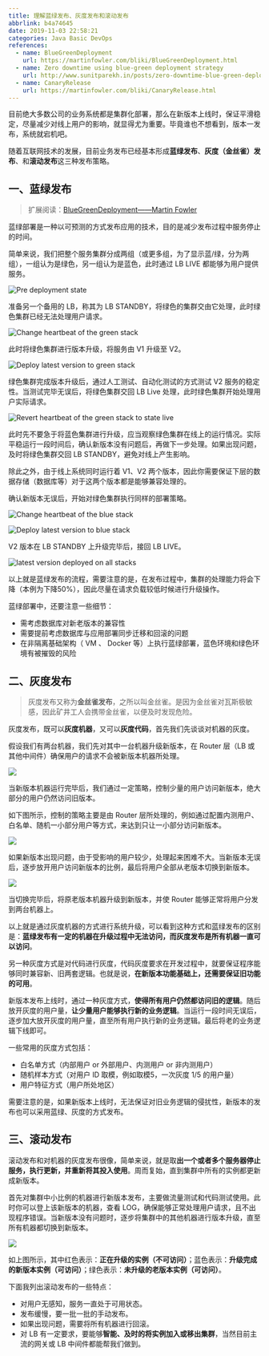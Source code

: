 ```yaml
---
title: 理解蓝绿发布、灰度发布和滚动发布
abbrlink: b4a74645
date: 2019-11-03 22:58:21
categories: Java Basic DevOps
references:
  - name: BlueGreenDeployment
    url: https://martinfowler.com/bliki/BlueGreenDeployment.html
  - name: Zero downtime using blue-green deployment strategy
    url: http://www.sunitparekh.in/posts/zero-downtime-blue-green-deployment
  - name: CanaryRelease
    url: https://martinfowler.com/bliki/CanaryRelease.html
---
```


目前绝大多数公司的业务系统都是集群化部署，那么在新版本上线时，保证平滑稳定，尽量减少对线上用户的影响，就显得尤为重要。毕竟谁也不想看到，版本一发布，系统就宕机吧。

随着互联网技术的发展，目前业务发布已经基本形成**蓝绿发布**、**灰度（金丝雀）发布**、和**滚动发布**这三种发布策略。

## 一、蓝绿发布

>扩展阅读：[BlueGreenDeployment——Martin Fowler](https://martinfowler.com/bliki/BlueGreenDeployment.html)

蓝绿部署是一种以可预测的方式发布应用的技术，目的是减少发布过程中服务停止的时间。

简单来说，我们把整个服务集群分成两组（或更多组，为了显示蓝/绿，分为两组），一组认为是绿色，另一组认为是蓝色，此时通过 LB LIVE 都能够为用户提供服务。

![Pre deployment state](https://cdn.jsdelivr.net/gh/jitwxs/cdn/blog/posts/201911/20191103231738671.svg)

准备另一个备用的 LB，称其为 LB STANDBY，将绿色的集群交由它处理，此时绿色集群已经无法处理用户请求。

![Change heartbeat of the green stack](https://cdn.jsdelivr.net/gh/jitwxs/cdn/blog/posts/201911/20191103232121135.svg)

此时将绿色集群进行版本升级，将服务由 V1 升级至 V2。

![Deploy latest version to green stack](https://cdn.jsdelivr.net/gh/jitwxs/cdn/blog/posts/201911/20191103232402860.svg)

绿色集群完成版本升级后，通过人工测试、自动化测试的方式测试 V2 服务的稳定性。当测试完毕无误后，将绿色集群交回 LB Live 处理，此时绿色集群开始处理用户实际请求。

![Revert heartbeat of the green stack to state live](https://cdn.jsdelivr.net/gh/jitwxs/cdn/blog/posts/201911/20191103232759762.svg)

此时先不要急于将蓝色集群进行升级，应当观察绿色集群在线上的运行情况。实际平稳运行一段时间后，确认新版本没有问题后，再做下一步处理。如果出现问题，及时将绿色集群交回 LB STANDBY，避免对线上产生影响。

除此之外，由于线上系统同时运行着 V1、V2 两个版本，因此你需要保证下层的数据存储（数据库等）对于这两个版本都是能够兼容处理的。

确认新版本无误后，开始对绿色集群执行同样的部署策略。

![Change heartbeat of the blue stack](https://cdn.jsdelivr.net/gh/jitwxs/cdn/blog/posts/201911/20191103233220715.svg)

![Deploy latest version to blue stack](https://cdn.jsdelivr.net/gh/jitwxs/cdn/blog/posts/201911/20191103233313740.svg)

V2 版本在 LB STANDBY 上升级完毕后，接回 LB LIVE。

![latest version deployed on all stacks](https://cdn.jsdelivr.net/gh/jitwxs/cdn/blog/posts/201911/20191103233437672.svg)

以上就是蓝绿发布的流程，需要注意的是，在发布过程中，集群的处理能力将会下降（本例为下降50%），因此尽量在请求负载较低时候进行升级操作。

蓝绿部署中，还要注意一些细节：

- 需考虑数据库对新老版本的兼容性
- 需要提前考虑数据库与应用部署同步迁移和回滚的问题
- 在非隔离基础架构（ VM 、 Docker 等）上执行蓝绿部署，蓝色环境和绿色环境有被摧毁的风险

## 二、灰度发布

>灰度发布又称为**金丝雀发布**，之所以叫金丝雀。是因为金丝雀对瓦斯极敏感，因此矿井工人会携带金丝雀，以便及时发现危险。

灰度发布，既可以**灰度机器**，又可以**灰度代码**，首先我们先谈谈对机器的灰度。

假设我们有两台机器，我们先对其中一台机器升级新版本，在 Router 层（LB 或其他中间件）确保用户的请求不会被新版本机器所处理。

![](https://cdn.jsdelivr.net/gh/jitwxs/cdn/blog/posts/201911/20191103235552465.png)

当新版本机器运行完毕后，我们通过一定策略，控制少量的用户访问新版本，绝大部分的用户仍然访问旧版本。

如下图所示，控制的策略主要是由 Router 层所处理的，例如通过配置内测用户、白名单、随机一小部分用户等方式，来达到只让一小部分访问新版本。

![](https://cdn.jsdelivr.net/gh/jitwxs/cdn/blog/posts/201911/20191103235601839.png)

如果新版本出现问题，由于受影响的用户较少，处理起来困难不大。当新版本无误后，逐步放开用户访问新版本的比例，最后将用户全部从老版本切换到新版本。

![](https://cdn.jsdelivr.net/gh/jitwxs/cdn/blog/posts/201911/20191103235610201.png)

当切换完毕后，将原老版本机器升级到新版本，并使 Router 能够正常将用户分发到两台机器上。

以上就是通过灰度机器的方式进行系统升级，可以看到这种方式和蓝绿发布的区别是：**蓝绿发布有一定的机器在升级过程中无法访问，而灰度发布是所有机器一直可以访问**。

另一种灰度方式是对代码进行灰度，代码灰度要求在开发过程中，就要保证程序能够同时兼容新、旧两套逻辑。也就是说，**在新版本功能基础上，还需要保证旧功能的可用**。

新版本发布上线时，通过一种灰度方式，**使得所有用户仍然都访问旧的逻辑**。随后放开灰度的用户量，**让少量用户能够执行新的业务逻辑**。当运行一段时间无误后，逐步加大放开灰度的用户量，直至所有用户执行新的业务逻辑。最后将老的业务逻辑下线即可。

一些常用的灰度方式包括：

- 白名单方式（内部用户 or 外部用户、内测用户 or 非内测用户）
- 随机样本方式（对用户 ID 取模，例如取模5，一次灰度 1/5 的用户量）
- 用户特征方式（用户所处地区）

需要注意的是，如果新版本上线时，无法保证对旧业务逻辑的侵扰性，新版本的发布也可以采用蓝绿、灰度的方式发布。

## 三、滚动发布

滚动发布和对机器的灰度发布很像，简单来说，就是取**出一个或者多个服务器停止服务，执行更新，并重新将其投入使用**。周而复始，直到集群中所有的实例都更新成新版本。

首先对集群中小比例的机器进行新版本发布，主要做流量测试和代码测试使用。此时你可以登上该新版本的机器，查看 LOG，确保能够正常处理用户请求，且不出现程序错误。当新版本没有问题时，逐步将集群中的其他机器进行版本升级，直至所有机器都切换到新版本。

![](https://cdn.jsdelivr.net/gh/jitwxs/cdn/blog/posts/201905/20190527084329837.png)

如上图所示，其中红色表示：**正在升级的实例（不可访问）**；蓝色表示：**升级完成的新版本实例（可访问）**；绿色表示：**未升级的老版本实例（可访问）**。

下面我列出滚动发布的一些特点：

- 对用户无感知，服务一直处于可用状态。
- 发布缓慢，要一批一批的手动发布。
- 如果出现问题，需要将所有机器进行回滚。
- 对 LB 有一定要求，要能够**智能、及时的将实例加入或移出集群**，当然目前主流的网关或 LB 中间件都能帮我们做到。
